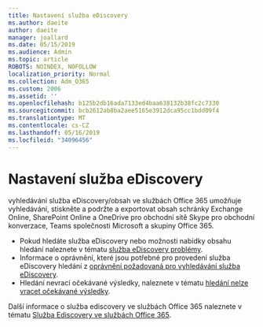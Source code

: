 ```yaml
---
title: Nastavení služba eDiscovery
ms.author: daeite
author: daeite
manager: joallard
ms.date: 05/15/2019
ms.audience: Admin
ms.topic: article
ROBOTS: NOINDEX, NOFOLLOW
localization_priority: Normal
ms.collection: Adm_O365
ms.custom: 2006
ms.assetid: ''
ms.openlocfilehash: b125b2db16ada7133ed4baa638132b38fc2c7330
ms.sourcegitcommit: bcb2612ab8ba2aee5165e3912dca95cc1bdd09f4
ms.translationtype: MT
ms.contentlocale: cs-CZ
ms.lasthandoff: 05/16/2019
ms.locfileid: "34096456"
---
```

# <a name="ediscovery-settings"></a>Nastavení služba eDiscovery

vyhledávání služba eDiscovery/obsah ve službách Office 365 umožňuje vyhledávání, stiskněte a podržte a exportovat obsah schránky Exchange Online, SharePoint Online a OneDrive pro obchodní sítě Skype pro obchodní konverzace, Teams společnosti Microsoft a skupiny Office 365.

- Pokud hledáte služba eDiscovery nebo možnosti nabídky obsahu hledání naleznete v tématu [služba eDiscovery problémy](https://docs.microsoft.com/en-us/alchemyinsights/ediscovery-issues).
- Informace o oprávnění, které jsou potřebné pro provedení služba eDiscovery hledání z [oprávnění požadovaná pro vyhledávání služba eDiscovery](https://docs.microsoft.com/en-us/alchemyinsights/permissions-required-for-ediscovery-searches).
- Hledání nevrací očekávané výsledky, naleznete v tématu [hledání nelze vracet očekávané výsledky](https://docs.microsoft.com/en-us/alchemyinsights/search-not-returning-expected-results).

Další informace o služba ediscovery ve službách Office 365 naleznete v tématu [Služba Ediscovery ve službách Office 365](https://docs.microsoft.com/en-us/office365/securitycompliance/ediscovery).

